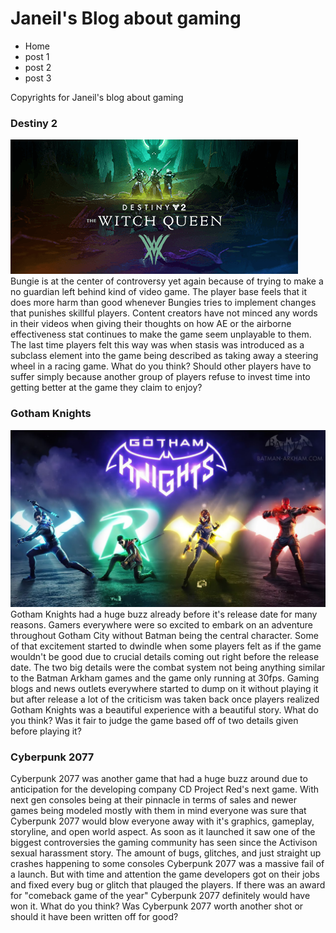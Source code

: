 <!DOCTYPE html>
<html lang="en">
  <head>
    <link rel="stylesheet" href="main.css">
<meta charset="utf-8">
<h1> Janeil's Blog about gaming </h1>
  </head>
  <body>
   <nav>
     <ul>
       <li>
         Home
       </li>
       <li>
         post 1
       </li>
       <li>
         post 2
       </li>
       <li>
         post 3
       </li>
     </ul>
    </nav>
    <footer> Copyrights for Janeil's blog about gaming </footer>
    <div> <h3> Destiny 2 </h3>
      <img src="0121461_0.png" alt="Destiny witch queen poster">
    </div>
           <div>
      Bungie is at the center of controversy yet again because of trying to make a no guardian left behind kind of video game. The player base feels that it does more harm than good whenever Bungies tries to implement changes that punishes skillful players. Content creators have not minced any words in their videos when giving their thoughts on how AE or the airborne effectiveness stat continues to make the game seem unplayable to them. The last time players felt this way was when stasis was introduced as a subclass element into the game being described as taking away a steering wheel in a racing game. What do you think? Should other players have to suffer simply because another group of players refuse to invest time into getting better at the game they claim to enjoy?
    </div>
    <div> <h3> Gotham Knights </h3>
      <div> 
        <img src="Gotham.jpg" alt="an image of Gotham Knights poster">
      </div>
      <div>
      Gotham Knights had a huge buzz already before it's release date for many reasons. Gamers everywhere were so excited to embark on an adventure throughout Gotham City without Batman being the central character. Some of that excitement started to dwindle when some players felt as if the game wouldn't be good due to crucial details coming out right before the release date. The two big details were the combat system not being anything similar to the Batman Arkham games and the game only running at 30fps. Gaming blogs and news outlets everywhere started to dump on it without playing it but after release a lot of the criticism was taken back once players realized Gotham Knights was a beautiful experience with a beautiful story. What do you think? Was it fair to judge the game based off of two details given before playing it?
    </div>
    <div> <h3> Cyberpunk 2077 </h3>
      Cyberpunk 2077 was another game that had a huge buzz around due to anticipation for the developing company CD Project Red's next game. With next gen consoles being at their pinnacle in terms of sales and newer games being modeled mostly with them in mind everyone was sure that Cyberpunk 2077 would blow everyone away with it's graphics, gameplay, storyline, and open world aspect. As soon as it launched it saw one of the biggest controversies the gaming community has seen since the Activison sexual harassment story. The amount of bugs, glitches, and just straight up crashes happening to some consoles Cyberpunk 2077 was a massive fail of a launch. But with time and attention the game developers got on their jobs and fixed every bug or glitch that plauged the players. If there was an award for "comeback game of the year" Cyberpunk 2077 definitely would have won it. What do you think? Was Cyberpunk 2077 worth another shot or should it have been written off for good?
    </div>
    
    
  </body>
